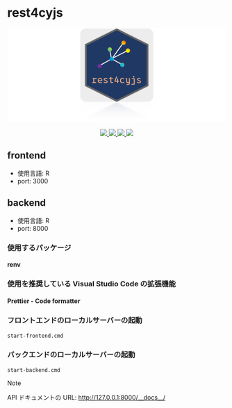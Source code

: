 # rest4cyjs

![The Well App](rest4cyjs.png)

<div align="center">
    <a href="https://github.com/kozo2/rest4cyjs" alt="Contributors">
        <img src="https://img.shields.io/github/contributors/kozo2/rest4cyjs" />
    </a>
    <a href="https://github.com/kozo2/rest4cyjs" alt="Version">
        <img src="https://badgen.net/static/version/0.0.1/green" />
    </a>
    <a href="https://github.com/kozo2/rest4cyjs" alt="forks">
        <img src="https://img.shields.io/github/forks/kozo2/rest4cyjs" />
    </a>
    <a href="https://github.com/kozo2/rest4cyjs" alt="forks">
        <img src="https://img.shields.io/github/stars/kozo2/rest4cyjs" />
    </a>
</div>

## frontend

- 使用言語: R
- port: 3000

## backend

- 使用言語: R
- port: 8000

### 使用するパッケージ

#### renv

### 使用を推奨している Visual Studio Code の拡張機能

#### Prettier - Code formatter

### フロントエンドのローカルサーバーの起動

```batnch
start-frontend.cmd
```

### バックエンドのローカルサーバーの起動

```batnch
start-backend.cmd
```

> [!NOTE]
> API ドキュメントの URL: http://127.0.0.1:8000/__docs__/

